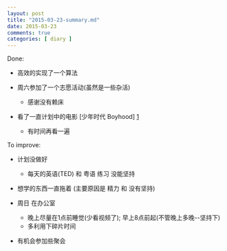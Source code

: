 ```yaml
---
layout: post
title: "2015-03-23-summary.md"
date: 2015-03-23
comments: true
categories: [ diary ]
---
```


Done:

*  高效的实现了一个算法
*  周六参加了一个志愿活动(虽然是一些杂活)
    - 感谢没有赖床
   
*  看了一直计划中的电影 [少年时代 Boyhood] [1]
    - 有时间再看一遍

To improve:
*  计划没做好
   - 每天的英语(TED) 和 粤语 练习 没能坚持
   
*  想学的东西一直拖着 (主要原因是 精力 和 没有坚持)

*  周日 在办公室
   - 晚上尽量在1点前睡觉(少看视频了); 早上8点前起(不管晚上多晚--坚持下)
   - 多利用下碎片时间

*  有机会参加些聚会

[1]: http://movie.douban.com/subject/2209575/ "Boyhood"
